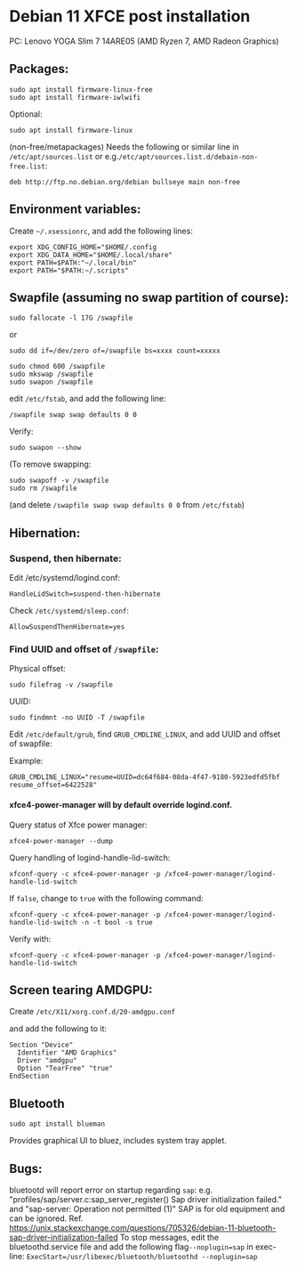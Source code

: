# Debian 11 XFCE post installation

PC: Lenovo YOGA Slim 7 14ARE05 (AMD Ryzen 7, AMD Radeon Graphics)

## Packages:

```
sudo apt install firmware-linux-free
sudo apt install firmware-iwlwifi
```
Optional:

```
sudo apt install firmware-linux
```
(non-free/metapackages)
Needs the following or similar line in ```/etc/apt/sources.list``` or e.g.```/etc/apt/sources.list.d/debain-non-free.list```:

```deb http://ftp.no.debian.org/debian bullseye main non-free```

## Environment variables:

Create ```~/.xsessionrc```,
and add the following lines:

```
export XDG_CONFIG_HOME="$HOME/.config
export XDG_DATA_HOME="$HOME/.local/share"
export PATH=$PATH:"~/.local/bin"
export PATH="$PATH:~/.scripts"
```

## Swapfile (assuming no swap partition of course):

```
sudo fallocate -l 17G /swapfile
```
or
```
sudo dd if=/dev/zero of=/swapfile bs=xxxx count=xxxxx
```

```
sudo chmod 600 /swapfile
sudo mkswap /swapfile
sudo swapon /swapfile
```

edit ```/etc/fstab```,
and add the following line:

```
/swapfile swap swap defaults 0 0
```

Verify:

```
sudo swapon --show
```

(To remove swapping:

```
sudo swapoff -v /swapfile
sudo rm /swapfile
```
(and delete ```/swapfile swap swap defaults 0 0``` from ```/etc/fstab```)

## Hibernation:

### Suspend, then hibernate:

Edit /etc/systemd/logind.conf:

```
HandleLidSwitch=suspend-then-hibernate
```

Check ```/etc/systemd/sleep.conf```:

```
AllowSuspendThenHibernate=yes
```

### Find UUID and offset of ```/swapfile```:

Physical offset:

```
sudo filefrag -v /swapfile
```

UUID:

```
sudo findmnt -no UUID -T /swapfile
```

Edit ```/etc/default/grub```,
find ```GRUB_CMDLINE_LINUX```,
and add UUID and offset of swapfile:

Example:

```GRUB_CMDLINE_LINUX="resume=UUID=dc64f684-08da-4f47-9180-5923edfd5fbf resume_offset=6422528"```

#### xfce4-power-manager will by default override logind.conf.

Query status of Xfce power manager:

```
xfce4-power-manager --dump
```

Query handling of logind-handle-lid-switch:

```
xfconf-query -c xfce4-power-manager -p /xfce4-power-manager/logind-handle-lid-switch
```

If ```false```, change to ```true``` with the following command:

```
xfconf-query -c xfce4-power-manager -p /xfce4-power-manager/logind-handle-lid-switch -n -t bool -s true
```

Verify with:

```
xfconf-query -c xfce4-power-manager -p /xfce4-power-manager/logind-handle-lid-switch
```

## Screen tearing AMDGPU:

Create ```/etc/X11/xorg.conf.d/20-amdgpu.conf```

and add the following to it:

```
Section "Device"
  Identifier "AMD Graphics"
  Driver "amdgpu"
  Option "TearFree" "true"
EndSection
```

## Bluetooth

```sudo apt install blueman```

Provides graphical UI to bluez, includes system tray applet.

## Bugs:

bluetootd will report error on startup regarding ```sap```:
e.g. "profiles/sap/server.c:sap_server_register() Sap driver initialization failed."
and "sap-server: Operation not permitted (1)"
SAP is for old equipment and can be ignored. Ref. https://unix.stackexchange.com/questions/705326/debian-11-bluetooth-sap-driver-initialization-failed
To stop messages, edit the bluetoothd.service file and add the following flag```--noplugin=sap``` in exec-line:
```ExecStart=/usr/libexec/bluetooth/bluetoothd --noplugin=sap```
